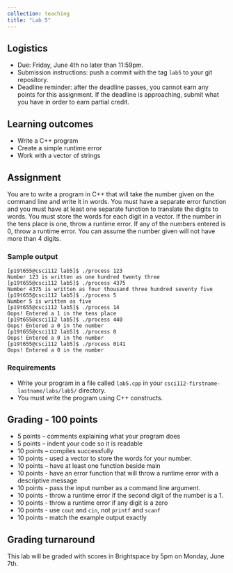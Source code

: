 ```yaml
---
collection: teaching
title: "Lab 5"
---
```


## Logistics
* Due: Friday, June 4th no later than 11:59pm.
* Submission instructions: push a commit with the tag `lab5` to your git
	repository.
* Deadline reminder: after the deadline passes, you cannot earn any points for
	this assignment. If the deadline is approaching, submit what you have in
	order to earn partial credit.

## Learning outcomes
* Write a C++ program
* Create a simple runtime error
* Work with a vector of strings

## Assignment

You are to write a program in C++ that will take the number given on the
command line and write it in words. You must have a separate
error function and you must have at least one separate function to translate the digits to
words. You must store the words for each digit in a vector.
If the number in the tens place is one, throw a runtime error. If any of the
numbers entered is 0, throw a runtime error. 
You can assume the number given will not have more than 4 digits.

### Sample output
```
[p19t655@csci112 lab5]$ ./process 123
Number 123 is written as one hundred twenty three 
[p19t655@csci112 lab5]$ ./process 4375
Number 4375 is written as four thousand three hundred seventy five 
[p19t655@csci112 lab5]$ ./process 5
Number 5 is written as five 
[p19t655@csci112 lab5]$ ./process 14
Oops! Entered a 1 in the tens place
[p19t655@csci112 lab5]$ ./process 440
Oops! Entered a 0 in the number
[p19t655@csci112 lab5]$ ./process 0
Oops! Entered a 0 in the number
[p19t655@csci112 lab5]$ ./process 0141
Oops! Entered a 0 in the number
```

### Requirements
* Write your program in a file called `lab5.cpp` in your
	`csci112-firstname-lastname/labs/lab5/` directory.
* You must write the program using C++ constructs.

## Grading - 100 points

* 5 points – comments explaining what your program does
* 5 points – indent your code so it is readable
* 10 points – compiles successfully
* 10 points - used a vector to store the words for your number.
* 10 points – have at least one function beside main
* 10 points - have an error function that will throw a runtime error with a descriptive message
* 10 points - pass the input number as a command line argument.
* 10 points - throw a runtime error if the second digit of the number is a 1.
* 10 points - throw a runtime error if any digit is a zero
* 10 points - use `cout` and `cin`, not `printf` and `scanf`
* 10 points - match the example output exactly

## Grading turnaround
This lab will be graded with scores in Brightspace by 5pm on Monday, June 7th.
